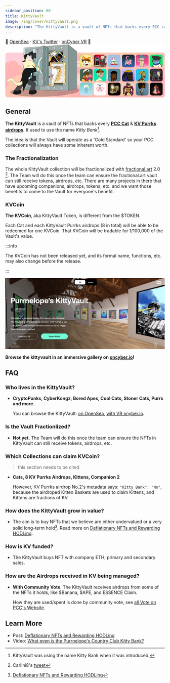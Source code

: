 ```yaml
---
sidebar_position: 60
title: KittyVault
image: /img/cover/kittyvault.png
description: "The KittyVault is a vault of NFTs that backs every PCC cat & first 8 airdrops. It is the 'Gold Standard' that keeps your PCC NFTs secured."
---
```


🏦
[OpenSea](https://opensea.io/kittyvault.pcc.eth) ·
[KV's Twitter](https://twitter.com/KittyVault) ·
[onCyber VR](https://oncyber.io/spaces/RKJMFEwiVG8f6V1aPL08)
🏦
![](./assets/kittyvault.png)

## General

**The KittyVault** is a vault of NFTs that backs every [**PCC Cat**](../collections/cats/index.md) & [**KV Purrks airdrops**](../collections/kittyvault-purrks/index.md). It used to use the name _Kitty Bank_[^1].

The idea is that the Vault will operate as a 'Gold Standard' so your PCC collections will always have some inherent worth.

### The Fractionalization

The whole KittyVault collection will be fractionalized with [fractional.art](https://fractional.art) 2.0 [^2]. The Team will do this once the team can ensure the fractional.art vault can still receive tokens, airdrops, etc. There are many projects in there that have upcoming companions, airdrops, tokens, etc. and we want those benefits to come to the Vault for everyone's benefit.

### KVCoin

**The KVCoin**, aka KittyVault Token, is different from the $TOKEN.

Each Cat and each KittyVault Purrks airdrops (8 in total) will be able to be redeemed for one KVCoin. That KVCoin will be tradable for 1/100,000 of the Vault's value.

:::info

The KVCoin has not been released yet, and its formal name, functions, etc. may also change before the release.

:::

[![](./assets/oncyber.jpg)](https://oncyber.io/spaces/RKJMFEwiVG8f6V1aPL08)

**Browse the kittyvault in an immersive gallery on [oncyber.io](https://oncyber.io/spaces/RKJMFEwiVG8f6V1aPL08)!**

## FAQ

### Who lives in the KittyVault?

- **CryptoPunks, CyberKongz, Bored Apes, Cool Cats, Stoner Cats, Purrs and more.**

  You can browse the KittyVault: [on OpenSea](https://opensea.io/kittyvault.pcc.eth), [with VR onyber.io](https://oncyber.io/spaces/RKJMFEwiVG8f6V1aPL08).

### Is the Vault Fractionlized?

- **Not yet.** The Team will do this once the team can ensure the NFTs in KittyVault can still receive tokens, airdrops, etc.

### Which Collections can claim KVCoin?

> this section needs to be cited

- **Cats, 8 KV Purrks Airdrops, Kittens, Companion 2**

  However, KV Purrks airdrop No.2's metadata says: `"Kitty Bank": "No"`, because the airdroped Kitten Baskets are used to claim Kittens, and Kittens are fractions of KV.

### How does the KittyVault grow in value?

- The aim is to buy NFTs that we believe are either undervalued or a very solid long-term hold[^3]. Read more on [Deflationary NFTs and Rewarding HODLing](/posts/2021/08/15/post/deflationary-nfts-and-rewarding-hodling-kittybank).

### How is KV funded?

- The KittyVault buys NFT with company ETH, primary and secondary sales.

### How are the Airdrops received in KV being managed?

- **With Community Vote**. The KittyVault receives airdrops from some of the NFTs it holds, like $Banana, $APE, and ESSENCE Claim.

  How they are used/spent is done by community vote, see [all Vote on PCC's Website](https://www.purrnelopescountryclub.com/voting).

## Learn More

- Post: [Deflationary NFTs and Rewarding HODLing](/posts/2021/08/15/post/deflationary-nfts-and-rewarding-hodling-kittybank)
- Video: [What even is the Purrnelope's Country Club Kitty Bank?](/posts/learn/what-is-pcc-kitty-bank)

[^1]: KittyVault was using the name Kitty Bank when it was introduced.
[^2]: Carlini8's [tweet](https://twitter.com/Carlini8N/status/1479861487380443140)
[^3]: [Deflationary NFTs and Rewarding HODLing](/posts/2021/08/15/post/deflationary-nfts-and-rewarding-hodling-kittybank)
